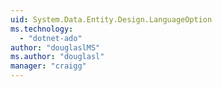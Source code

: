 ```yaml
---
uid: System.Data.Entity.Design.LanguageOption
ms.technology: 
  - "dotnet-ado"
author: "douglaslMS"
ms.author: "douglasl"
manager: "craigg"
---
```

